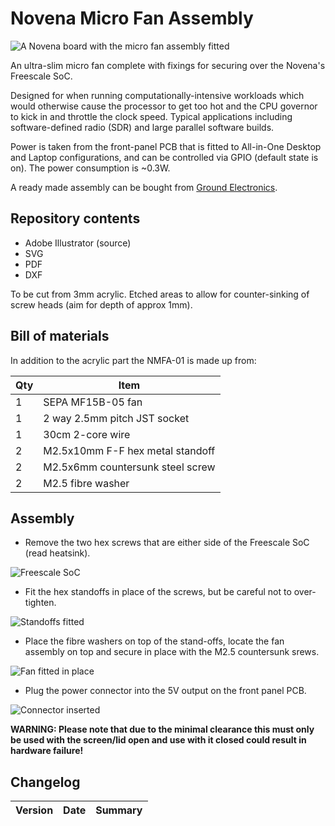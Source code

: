 # Novena Micro Fan Assembly

![A Novena board with the micro fan assembly fitted](/images/fitted.jpg)

An ultra-slim micro fan complete with fixings for securing over the Novena's Freescale SoC.

Designed for when running computationally-intensive workloads which would otherwise cause the processor to get too hot and the CPU governor to kick in and throttle the clock speed. Typical applications including software-defined radio (SDR) and large parallel software builds.

Power is taken from the front-panel PCB that is fitted to All-in-One Desktop and Laptop configurations, and can be controlled via GPIO (default state is on). The power consumption is ~0.3W.

A ready made assembly can be bought from [Ground Electronics](http://groundelectronics.com/products/novena-micro-fan-assembly).

## Repository contents

* Adobe Illustrator (source)
* SVG
* PDF
* DXF

To be cut from 3mm acrylic. Etched areas to allow for counter-sinking of screw heads (aim for depth of approx 1mm).

## Bill of materials

In addition to the acrylic part the NMFA-01 is made up from:

| Qty | Item                                |
| --- | ----------------------------------- |
|  1  | SEPA MF15B-05 fan                   |
|  1  | 2 way 2.5mm pitch JST socket        |
|  1  | 30cm 2-core wire                    |
|  2  | M2.5x10mm F-F hex metal standoff    |
|  2  | M2.5x6mm countersunk steel screw    |
|  2  | M2.5 fibre washer                   |

## Assembly

- Remove the two hex screws that are either side of the Freescale SoC (read heatsink).

![Freescale SoC](/images/assembly_1.jpg)

- Fit the hex standoffs in place of the screws, but be careful not to over-tighten.

![Standoffs fitted](/images/assembly_2.jpg)

- Place the fibre washers on top of the stand-offs, locate the fan assembly on top and secure in place with the M2.5 countersunk srews.

![Fan fitted in place](/images/fitted.jpg)

- Plug the power connector into the 5V output on the front panel PCB.

![Connector inserted](/images/assembly_4.jpg)

**WARNING: Please note that due to the minimal clearance this must only be used with the screen/lid open and use with it closed could result in hardware failure!**

## Changelog

| Version | Date     | Summary
|---------|----------|--------------------


